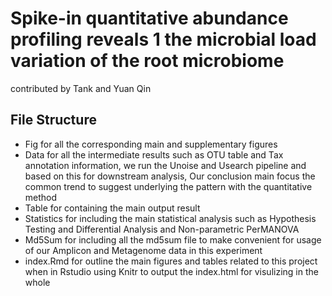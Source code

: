 # Spike-in quantitative abundance profiling reveals 1 the microbial load  variation of the root microbiome

contributed by Tank and Yuan Qin

## File Structure 

- Fig for all the corresponding main and supplementary figures 
- Data for all the intermediate results such as OTU table and Tax annotation information, we run the Unoise and Usearch pipeline and based on this for downstream analysis, Our conclusion main focus the common trend to suggest underlying the pattern with the quantitative method
- Table for containing the main output result 
- Statistics for including the main statistical analysis such as Hypothesis Testing and Differential Analysis and Non-parametric PerMANOVA 
- Md5Sum for including all the md5sum file to make convenient for usage of our Amplicon and Metagenome data in this experiment
- index.Rmd for outline the main figures and tables related to this project when in Rstudio using Knitr to output the index.html for visulizing in the whole
